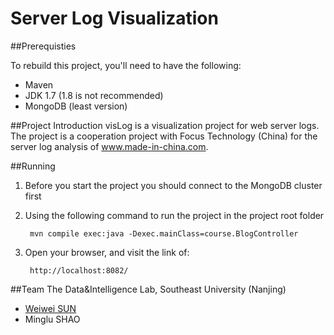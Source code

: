 Server Log Visualization
==========

##Prerequisties

To rebuild this project, you'll need to have the following:
	
- Maven
- JDK 1.7 (1.8 is not recommended)
- MongoDB (least version)

##Project Introduction
visLog is a visualization project for web server logs. The project is a cooperation project with Focus Technology (China) for the server log analysis of www.made-in-china.com.

##Running

1. Before you start the project you should connect to the MongoDB cluster first
2. Using the following command to run the project in the project root folder

		mvn compile exec:java -Dexec.mainClass=course.BlogController

3. Open your browser, and visit the link of:
		
		http://localhost:8082/

##Team
The Data&Intelligence Lab, Southeast University (Nanjing)

- [Weiwei SUN](http://wwsun.me)
- Minglu SHAO
